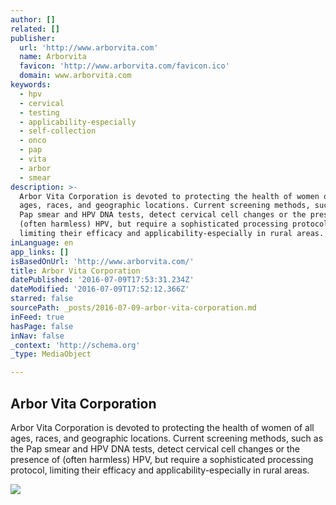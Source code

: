 ```yaml
---
author: []
related: []
publisher:
  url: 'http://www.arborvita.com'
  name: Arborvita
  favicon: 'http://www.arborvita.com/favicon.ico'
  domain: www.arborvita.com
keywords:
  - hpv
  - cervical
  - testing
  - applicability-especially
  - self-collection
  - onco
  - pap
  - vita
  - arbor
  - smear
description: >-
  Arbor Vita Corporation is devoted to protecting the health of women of all
  ages, races, and geographic locations. Current screening methods, such as the
  Pap smear and HPV DNA tests, detect cervical cell changes or the presence of
  (often harmless) HPV, but require a sophisticated processing protocol,
  limiting their efficacy and applicability-especially in rural areas.
inLanguage: en
app_links: []
isBasedOnUrl: 'http://www.arborvita.com/'
title: Arbor Vita Corporation
datePublished: '2016-07-09T17:53:31.234Z'
dateModified: '2016-07-09T17:52:12.366Z'
starred: false
sourcePath: _posts/2016-07-09-arbor-vita-corporation.md
inFeed: true
hasPage: false
inNav: false
_context: 'http://schema.org'
_type: MediaObject

---
```

<article style=""><h1>Arbor Vita Corporation</h1><p>Arbor Vita Corporation is devoted to protecting the health of women of all ages, races, and geographic locations. Current screening methods, such as the Pap smear and HPV DNA tests, detect cervical cell changes or the presence of (often harmless) HPV, but require a sophisticated processing protocol, limiting their efficacy and applicability-especially in rural areas.</p><img src="http://www.arborvita.com/wp-content/uploads/2016/03/shutterstock_225298027Cropped.jpg" /></article>